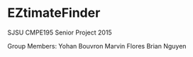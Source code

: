 # EZtimateFinder
SJSU CMPE195 Senior Project 2015

Group Members:
Yohan Bouvron
Marvin Flores
Brian Nguyen
